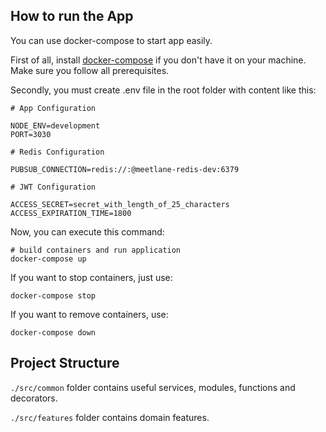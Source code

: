 ## How to run the App

You can use docker-compose to start app easily.

First of all, install [docker-compose](https://docs.docker.com/compose/install/) if you don't have it on your machine. Make sure you follow all prerequisites.

Secondly, you must create .env file in the root folder with content like this:

```dotenv
# App Configuration

NODE_ENV=development
PORT=3030

# Redis Configuration

PUBSUB_CONNECTION=redis://:@meetlane-redis-dev:6379

# JWT Configuration

ACCESS_SECRET=secret_with_length_of_25_characters
ACCESS_EXPIRATION_TIME=1800
```

Now, you can execute this command:

```shell
# build containers and run application
docker-compose up
```

If you want to stop containers, just use:

```shell
docker-compose stop
```

If you want to remove containers, use:

```shell
docker-compose down
```

## Project Structure

`./src/common` folder contains useful services, modules, functions and decorators.

`./src/features` folder contains domain features.
